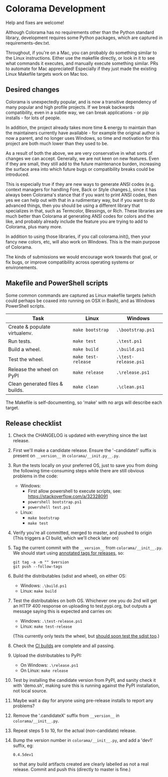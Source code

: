 # Colorama Development

Help and fixes are welcome!

Although Colorama has no requirements other than the Python standard library,
development requires some Python packages, which are captured in
requirements-dev.txt.

Throughout, if you're on a Mac, you can probably do something similar to the
Linux instructions. Either use the makefile directly, or look in it to see
what commands it executes, and manually execute something similar. PRs to
automate for Mac appreciated! Especially if they just made the existing Linux
Makefile targets work on Mac too.

## Desired changes

Colorama is unexpectedly popular, and is now a transitive dependency of many
popular and high profile projects. If we break backwards compatibility, even in a
subtle way, we can break applications - or pip installs - for lots of people.

In addition, the project already takes more time & energy to maintain than
the maintainers currently have available - for example the original author
is now a parent, and no longer uses Windows, so time and motivation for this
project are both much lower than they used to be.

As a result of both the above, we are very conservative in what sorts of
changes we can accept. Generally, we are not keen on new features. Even if
they are small, they still add to the future maintenance burden, increasing
the surface area into which future bugs or compatibility breaks could be
introduced.

This is especially true if they are new ways to generate ANSI codes (e.g.
context managers for handling Fore, Back or Style changes.), since it has
always been Colorama's stance that if you want to print ANSI codes, then yes
we can help out with that in a rudimentary way, but if you want to do advanced
things, then you should be using a different library that specializes in that,
such as Termcolor, Blessings, or Rich. These libraries are much better than
Colorama at generating ANSI codes for colors and the like, and probably
already include the feature you are trying to add to Colorama, plus many
more.

In addition to using those libraries, if you call colorama.init(), then your
fancy new colors, etc, will also work on Windows. This is the main purpose
of Colorama.

The kinds of submissions we would encourage work towards that goal, or fix
bugs, or improve compatibility across operating systems or environements.

## Makefile and PowerShell scripts

Some common commands are captured as Linux makefile targets (which could
perhaps be coaxed into running on OSX in Bash), and as Windows PowerShell
scripts.

| Task                            | Linux               | Windows              |
|---------------------------------|---------------------|----------------------|
| Create & populate virtualenv.   | `make bootstrap`    | `.\bootstrap.ps1`    |
| Run tests.                      | `make test`         | `.\test.ps1`         |
| Build a wheel.                  | `make build`        | `.\build.ps1`        |
| Test the wheel.                 | `make test-release` | `.\test-release.ps1` |
| Release the wheel on PyPI       | `make release`      | `.\release.ps1`      |
| Clean generated files & builds. | `make clean`        | `.\clean.ps1`        |

The Makefile is self-documenting, so 'make' with no args will describe each
target.

## Release checklist

1. Check the CHANGELOG is updated with everything since the last release.

2. First we'll make a candidate release. Ensure  the '-candidate1' suffix is
   present on `__version__` in `colorama/__init.py__.py`.

3. Run the tests locally on your preferred OS, just to save you from doing
   the following time-consuming steps while there are still obvious problems
   in the code:

   * Windows:
     * First allow powershell to execute scripts, see:
       https://stackoverflow.com/a/32328091
     * `powershell bootstrap.ps1`
     * `powershell test.ps1`
   * Linux:
     * `make bootstrap`
     * `make test`

4. Verify you're all committed, merged to master, and pushed to origin (This
   triggers a CI build, which we'll check later on)

5. Tag the current commit with the `__version__` from `colorama/__init__.py`.
   We should start using
   [annotated tags for releases](https://www.tartley.com/posts/til-git-annotated-tags/), so:

       git tag -a -m "" $version
       git push --follow-tags

6. Build the distributables (sdist and wheel), on either OS:

    * Windows: `.\build.ps1`
    * Linux: `make build`

7. Test the distributables on both OS. Whichever one you do 2nd will get an
   HTTP 400 response on uploading to test.pypi.org, but outputs a message
   saying this is expected and carries on:

   * Windows: `.\test-release.ps1`
   * Linux: `make test-release`

   (This currently only tests the wheel, but
   [should soon test the sdist too](https://github.com/tartley/colorama/issues/286).)

8. Check the [CI builds](https://github.com/tartley/colorama/actions/)
   are complete and all passing.

9. Upload the distributables to PyPI:

   * On Windows: `.\release.ps1`
   * On Linux: `make release`

10. Test by installing the candidate version from PyPI, and sanity check it with
    'demo.sh', making sure this is running against the PyPI installation, not
    local source.

11. Maybe wait a day for anyone using pre-release installs to report any
    problems?

12. Remove the '.candidateX' suffix from `__version__` in
    `colorama/__init__.py`.

13. Repeat steps 5 to 10, for the actual (non-candidate) release.

14. Bump the version number in `colorama/__init__.py`, and add a 'dev1'
    suffix, eg:

    `0.4.5dev1`

    so that any build artifacts created are clearly labelled as not a real
    release. Commit and push this (directly to master is fine.)

